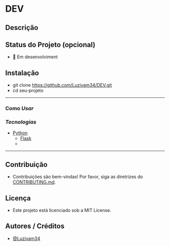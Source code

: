 <!--
Titulo
Nome do projeto em destaque.
Pode incluir um pequeno slogan ou descrição curta.
-->
# DEV

<!-- 
Descrição
Explica o propósito do projeto.
Destaca os principais recursos ou problemas que ele resolve.
-->
## Descrição

<!--
Status do Projeto (opcional)
Indica se está em desenvolvimento, concluído, ou descontinuado.
-->
## Status do Projeto (opcional)
- 🚧 Em desenvolviment

<!--
Instalação
Passos para instalar ou configurar o projeto localmente
-->
## Instalação
- git clone https://github.com/Luzivam34/DEV.git
- cd seu-projeto

<!--
Como Usar
Exemplos de como usar o projeto.
Pode incluir trechos de código ou capturas de tela.
-->

---

### Como *Usar*

<!-- 
- Lista das principais tecnologias utilizadas.
-->



### *Tecnologias*
- [Python](https://www.python.org/)
    - [Flask](https://flask.palletsprojects.com/en/stable/)
    - 

---
<!-- Contribuição
- Regras ou orientações para quem quiser contribuir.
-->
## Contribuição
- Contribuições são bem-vindas! Por favor, siga as diretrizes do [CONTRIBUTING.md](CONTRIBUTING.md).

<!-- Licença
- Tipo de licença usada no projeto.
-->

## Licença
- Este projeto está licenciado sob a MIT License.


<!-- Autores / Créditos
- Quem criou ou colaborou no projeto.
-->
## Autores / Créditos
- [@Luzivam34](https://github.com/luzivam34)

